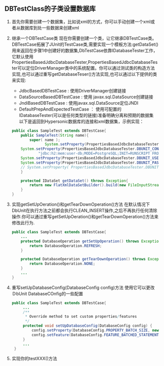 DBTestClass的子类设置数据库
------
1. 首先你需要创建一个数据集，比如说xml的方式，你可以手动创建一个xml或者从数据库到处一些数据来创建xml
2. 继承一个DBTestCase类
	现在你需要创建一个类，让它继承DBTestCase类。DBTestCase拓展了JUnit的TestCase类,需要实现一个模板方法:getDataSet()用来返回在步骤1中创建好的数据集,DbTestCase依靠IDatabaseTester工作，它默认使用PropertiesBasedJdbcDatabaseTester,PropertiesBasedJdbcDatabaseTester可以定位DriverManager类中的系统配置。你可以通过测试类的构造方法实现,也可以通过重写getDatabaseTeser()方法实现,也可以通过以下提供的类来实现:
    - JdbcBasedDBTestCase : 使用DriverManager创建链接
    - DataSourceBasedDBTestCase : 使用 javax.sql.DataSource创建链接
    - JndiBasedDBTestCase : 使用javax.sql.DataSource定位JNDI
    - DefaultPrepAndExpectedTestCase ： 使用可配置的IDatabaseTester(可以是任何类型的链接)准备明确分离和预期的数据集
    以下是返回到Hypersonic数据库的连接和xml数据集，示例实现：
    ```java
    public class SampleTest extends DBTestCase{
        public SampleTest(String name){
            super( name );
                   System.setProperty(PropertiesBasedJdbcDatabaseTester.DBUNIT_DRIVER_CLASS, "org.h2.Driver");
        System.setProperty(PropertiesBasedJdbcDatabaseTester.DBUNIT_CONNECTION_URL,
                "jdbc:h2:mem:user-db;MODE=PostgreSQL;INIT=RUNSCRIPT FROM './src/test/resources/sql/create_table.sql'");
        System.setProperty(PropertiesBasedJdbcDatabaseTester.DBUNIT_USERNAME, "sa");
        System.setProperty(PropertiesBasedJdbcDatabaseTester.DBUNIT_PASSWORD, "sa");
        // System.setProperty( PropertiesBasedJdbcDatabaseTester.DBUNIT_SCHEMA, "" );
        }

        protected IDataSet getDataSet() throws Exception{
            return new FlatXmlDataSetBuilder().build(new FileInputStream("dataset.xml"));
        }
    }
    ```

1. 实现getSetUpOeration()和getTearDownOperation()方法
	在默认情况下DbUnit在执行方法之前都会执行CLEAN_INSERT操作,之后不再执行任何清除操作.你可以通过重写getSetUpOeration()和getTearDownOperation()方法来修改此行为.
    ```java
    public class SampleTest extends DBTestCase{
        ...
        protected DatabaseOperation getSetUpOperation() throws Exception{
            return DatabaseOperation.REFRESH;
        }

        protected DatabaseOperation getTearDownOperation() throws Exception{
            return DatabaseOperation.NONE;
        }
        ...
    }
    ```

1. 重写setUpDatabaseConfig(DatabaseConfig config)方法
   使用它可以更改ＤbUnit DatabaseCOnfig的一些配置
   ```java
   public class SampleTest extends DBTestCase{
        ...
        /**
         * Override method to set custom properties/features
         */
        protected void setUpDatabaseConfig(DatabaseConfig config) {
            config.setProperty(DatabaseConfig.PROPERTY_BATCH_SIZE, new Integer(97));
            config.setFeature(DatabaseConfig.FEATURE_BATCHED_STATEMENTS, true);
        }
        ...
    }
   ```

1. 实现你的testXXX()方法